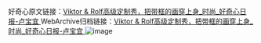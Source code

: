 好奇心原文链接：[Viktor & Rolf高级定制秀，把带框的画穿上身_时尚_好奇心日报-卢宝宜 ](https://www.qdaily.com/articles/12046.html)
WebArchive归档链接：[Viktor & Rolf高级定制秀，把带框的画穿上身_时尚_好奇心日报-卢宝宜 ](http://web.archive.org/web/20190623171823/https://www.qdaily.com/articles/12046.html)
![image](http://ww3.sinaimg.cn/large/007d5XDply1g3whxj4rvij30u06v94qp)